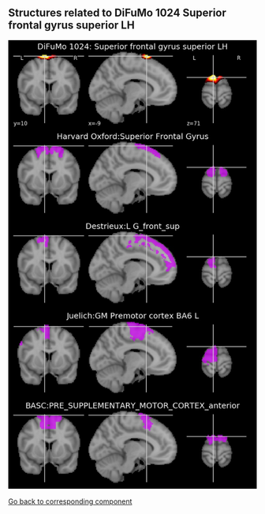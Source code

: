 


## Structures related to DiFuMo 1024 Superior frontal gyrus superior LH

![948](948.jpg "Structures related to DiFuMo 1024 Superior frontal gyrus superior LH")

[Go back to corresponding component](https://parietal-inria.github.io/DiFuMo/1024/html/948.html)